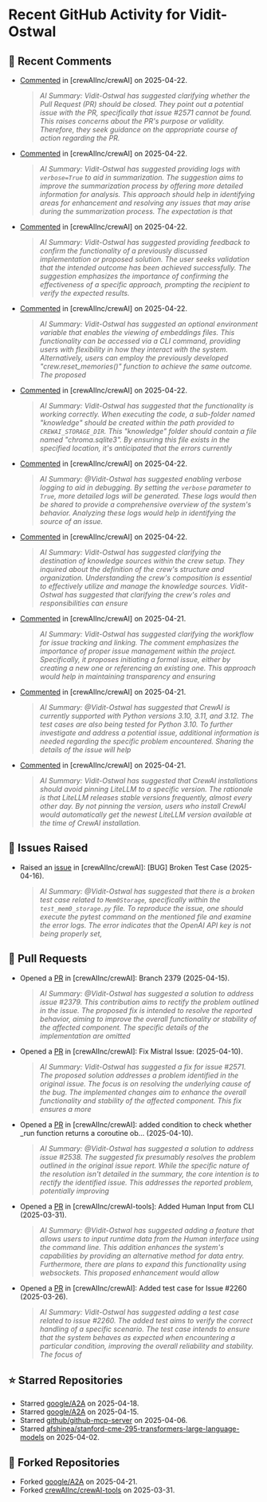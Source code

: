 # Recent GitHub Activity for Vidit-Ostwal

## 💬 Recent Comments
- [Commented](https://github.com/crewAIInc/crewAI/pull/2580#issuecomment-2822254808) in [crewAIInc/crewAI] on 2025-04-22.
  > *AI Summary: Vidit-Ostwal has suggested clarifying whether the Pull Request (PR) should be closed. They point out a potential issue with the PR, specifically that issue #2571 cannot be found. This raises concerns about the PR's purpose or validity. Therefore, they seek guidance on the appropriate course of action regarding the PR.*
- [Commented](https://github.com/crewAIInc/crewAI/issues/2659#issuecomment-2822053954) in [crewAIInc/crewAI] on 2025-04-22.
  > *AI Summary: Vidit-Ostwal has suggested providing logs with `verbose=True` to aid in summarization. The suggestion aims to improve the summarization process by offering more detailed information for analysis. This approach should help in identifying areas for enhancement and resolving any issues that may arise during the summarization process. The expectation is that*
- [Commented](https://github.com/crewAIInc/crewAI/issues/2655#issuecomment-2822025399) in [crewAIInc/crewAI] on 2025-04-22.
  > *AI Summary: Vidit-Ostwal has suggested providing feedback to confirm the functionality of a previously discussed implementation or proposed solution. The user seeks validation that the intended outcome has been achieved successfully. The suggestion emphasizes the importance of confirming the effectiveness of a specific approach, prompting the recipient to verify the expected results.*
- [Commented](https://github.com/crewAIInc/crewAI/issues/2655#issuecomment-2822019956) in [crewAIInc/crewAI] on 2025-04-22.
  > *AI Summary: Vidit-Ostwal has suggested an optional environment variable that enables the viewing of embeddings files. This functionality can be accessed via a CLI command, providing users with flexibility in how they interact with the system. Alternatively, users can employ the previously developed "crew.reset_memories()" function to achieve the same outcome. The proposed*
- [Commented](https://github.com/crewAIInc/crewAI/issues/2655#issuecomment-2822003065) in [crewAIInc/crewAI] on 2025-04-22.
  > *AI Summary: Vidit-Ostwal has suggested that the functionality is working correctly. When executing the code, a sub-folder named "knowledge" should be created within the path provided to `CREWAI_STORAGE_DIR`. This "knowledge" folder should contain a file named "chroma.sqlite3". By ensuring this file exists in the specified location, it's anticipated that the errors currently*
- [Commented](https://github.com/crewAIInc/crewAI/issues/2664#issuecomment-2821902818) in [crewAIInc/crewAI] on 2025-04-22.
  > *AI Summary: @Vidit-Ostwal has suggested enabling verbose logging to aid in debugging. By setting the `verbose` parameter to `True`, more detailed logs will be generated. These logs would then be shared to provide a comprehensive overview of the system's behavior. Analyzing these logs would help in identifying the source of an issue.*
- [Commented](https://github.com/crewAIInc/crewAI/issues/2655#issuecomment-2821191178) in [crewAIInc/crewAI] on 2025-04-22.
  > *AI Summary: Vidit-Ostwal has suggested clarifying the destination of knowledge sources within the crew setup. They inquired about the definition of the crew's structure and organization. Understanding the crew's composition is essential to effectively utilize and manage the knowledge sources. Vidit-Ostwal has suggested that clarifying the crew's roles and responsibilities can ensure*
- [Commented](https://github.com/crewAIInc/crewAI/pull/2652#issuecomment-2818063996) in [crewAIInc/crewAI] on 2025-04-21.
  > *AI Summary: Vidit-Ostwal has suggested clarifying the workflow for issue tracking and linking. The comment emphasizes the importance of proper issue management within the project. Specifically, it proposes initiating a formal issue, either by creating a new one or referencing an existing one. This approach would help in maintaining transparency and ensuring*
- [Commented](https://github.com/crewAIInc/crewAI/pull/2652#issuecomment-2817812953) in [crewAIInc/crewAI] on 2025-04-21.
  > *AI Summary: @Vidit-Ostwal has suggested that CrewAI is currently supported with Python versions 3.10, 3.11, and 3.12. The test cases are also being tested for Python 3.10. To further investigate and address a potential issue, additional information is needed regarding the specific problem encountered. Sharing the details of the issue will help*
- [Commented](https://github.com/crewAIInc/crewAI/pull/2522#issuecomment-2817605942) in [crewAIInc/crewAI] on 2025-04-21.
  > *AI Summary: Vidit-Ostwal has suggested that CrewAI installations should avoid pinning LiteLLM to a specific version. The rationale is that LiteLLM releases stable versions frequently, almost every other day. By not pinning the version, users who install CrewAI would automatically get the newest LiteLLM version available at the time of CrewAI installation.*

## 🐛 Issues Raised
- Raised an [issue](https://github.com/crewAIInc/crewAI/issues/2616) in [crewAIInc/crewAI]: [BUG] Broken Test Case (2025-04-16).
  > *AI Summary: @Vidit-Ostwal has suggested that there is a broken test case related to `Mem0Storage`, specifically within the `test_mem0_storage.py` file. To reproduce the issue, one should execute the pytest command on the mentioned file and examine the error logs. The error indicates that the OpenAI API key is not being properly set,*

## 🚀 Pull Requests
- Opened a [PR](https://github.com/crewAIInc/crewAI/pull/2610) in [crewAIInc/crewAI]: Branch 2379 (2025-04-15).
  > *AI Summary: @Vidit-Ostwal has suggested a solution to address issue #2379. This contribution aims to rectify the problem outlined in the issue. The proposed fix is intended to resolve the reported behavior, aiming to improve the overall functionality or stability of the affected component. The specific details of the implementation are omitted*
- Opened a [PR](https://github.com/crewAIInc/crewAI/pull/2580) in [crewAIInc/crewAI]: Fix Mistral Issue: (2025-04-10).
  > *AI Summary: Vidit-Ostwal has suggested a fix for issue #2571. The proposed solution addresses a problem identified in the original issue. The focus is on resolving the underlying cause of the bug. The implemented changes aim to enhance the overall functionality and stability of the affected component. This fix ensures a more*
- Opened a [PR](https://github.com/crewAIInc/crewAI/pull/2570) in [crewAIInc/crewAI]: added condition to check whether _run function returns a coroutine ob… (2025-04-10).
  > *AI Summary: @Vidit-Ostwal has suggested a solution to address issue #2538. The suggested fix presumably resolves the problem outlined in the original issue report. While the specific nature of the resolution isn't detailed in the summary, the core intention is to rectify the identified issue. This addresses the reported problem, potentially improving*
- Opened a [PR](https://github.com/crewAIInc/crewAI-tools/pull/251) in [crewAIInc/crewAI-tools]: Added Human Input from CLI (2025-03-31).
  > *AI Summary: @Vidit-Ostwal has suggested adding a feature that allows users to input runtime data from the Human interface using the command line. This addition enhances the system's capabilities by providing an alternative method for data entry. Furthermore, there are plans to expand this functionality using websockets. This proposed enhancement would allow*
- Opened a [PR](https://github.com/crewAIInc/crewAI/pull/2484) in [crewAIInc/crewAI]: Added test case for Issue #2260 (2025-03-26).
  > *AI Summary: Vidit-Ostwal has suggested adding a test case related to issue #2260. The added test aims to verify the correct handling of a specific scenario. The test case intends to ensure that the system behaves as expected when encountering a particular condition, improving the overall reliability and stability. The focus of*

## ⭐ Starred Repositories
- Starred [google/A2A](https://github.com/google/A2A) on 2025-04-18.
- Starred [google/A2A](https://github.com/google/A2A) on 2025-04-15.
- Starred [github/github-mcp-server](https://github.com/github/github-mcp-server) on 2025-04-06.
- Starred [afshinea/stanford-cme-295-transformers-large-language-models](https://github.com/afshinea/stanford-cme-295-transformers-large-language-models) on 2025-04-02.

## 🍴 Forked Repositories
- Forked [google/A2A](https://github.com/Vidit-Ostwal/A2A) on 2025-04-21.
- Forked [crewAIInc/crewAI-tools](https://github.com/Vidit-Ostwal/crewAI-tools) on 2025-03-31.
